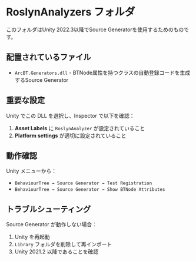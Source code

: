 # RoslynAnalyzers フォルダ

このフォルダはUnity 2022.3以降でSource Generatorを使用するためのものです。

## 配置されているファイル

- `ArcBT.Generators.dll` - BTNode属性を持つクラスの自動登録コードを生成するSource Generator

## 重要な設定

Unity でこの DLL を選択し、Inspector で以下を確認：
1. **Asset Labels** に `RoslynAnalyzer` が設定されていること
2. **Platform settings** が適切に設定されていること

## 動作確認

Unity メニューから：
- `BehaviourTree → Source Generator → Test Registration`
- `BehaviourTree → Source Generator → Show BTNode Attributes`

## トラブルシューティング

Source Generator が動作しない場合：
1. Unity を再起動
2. `Library` フォルダを削除して再インポート
3. Unity 2021.2 以降であることを確認